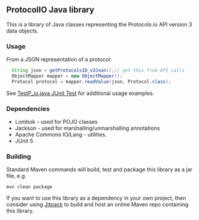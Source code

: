 ## ProtocolIO Java library

This is a library of Java classes representing the Protocols.io API version 3 data objects.

### Usage

From a JSON representation of a protocol:

```java
  String json = getProtocolsIO_v3Json();// get this from API calls
  ObjectMapper mapper = new ObjectMapper();
  Protocol protocol = mapper.readValue(json, Protocol.class);

```

See [TestP_io.java JUnit Test](src/test/java/com/researchspace/protocolsio/TestP_io.java)
 for additional usage examples.

### Dependencies

- Lombok - used for POJO classes
- Jackson - used for marshalling/unmarshalling annotations
- Apache Commons IO/Lang - utilities.
- JUnit 5

### Building

Standard Maven commands will build, test and package this library as a jar file, e.g.
    
    mvn clean package
    
If you want to use this library as a dependency in your own project, then consider using [Jitpack](https://jitpack.io/) to build and host an online Maven repo containing this library.
